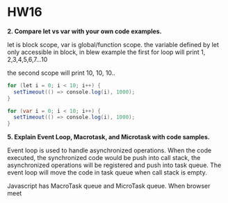 # HW16

**2. Compare let vs var with your own code examples.**

let is block scope, var is global/function scope. the variable defined by let only accessible in block, in blew example the first for loop will print 1, 2,3,4,5,6,7…10

the second scope will print 10, 10, 10..

```java
for (let i = 0; i < 10; i++) {
  setTimeout(() => console.log(i), 1000);
}

for (var i = 0; i < 10; i++) {
  setTimeout(() => console.log(i), 1000);
}
```

**5. Explain Event Loop, Macrotask, and Microtask with code samples.**

Event loop is used to handle asynchronized operations. When the code executed, the synchronized code would be push into call stack, the asynchronized operations will be registered and push into task queue. The event loop will move the code in task queue when call stack is empty.

Javascript has MacroTask queue and MicroTask queue. When browser meet <script>, the code inside of script will be teat as a macroTask, if the code has setTimeout,setInterval etc, it will be registered as MacroTask, MacroTask will be add into MacroTask queue. If the code has promise etc, it will be registered as microTask and add into microTask queue. Event loop will move the code in task queue into call stack and execute it.